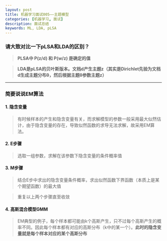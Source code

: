 ```yaml
---
layout: post
title: 机器学习面试005——主题模型
categories: [机器学习, 面试]
description: 面试总结
keywords: ML, LDA, pLSA
---
```


### 请大致对比一下pLSA和LDA的区别？
> **PLSA中 P(z/d) 和 P(w/z) 是确定的值**

> **LDA是pLSA的贝叶斯版本。文档d产生主题z（其实是Dirichlet先验为文档d生成主题分布θ，然后根据主题θ参数主题z）**

-------

### 简要说说EM算法
#### 1. 隐含变量
> 有时候样本的产生和隐含变量有关，而求解模型的参数一般采用最大似然估计，由于隐含变量的存在，导致似然函数的求导无法求解，故采用EM算法。

#### 2. E步骤
> 选取一组参数，求解在该参数下隐含变量的条件概率值

#### 3. M步骤
> 结合E步中求出的隐含变量条件概率，求出似然函数下界函数（本质上是某个期望函数）的最大值

> 重复以上两个步骤直至收敛

#### 4. 高斯混合模型GMM
> EM典型的例子，每个样本都可能由k个高斯产生，只不过每个高斯产生的概率不同。因此每个样本都有对应的高斯分布（k中的某一个）。**此时的隐含变量就是每个样本对应的某个高斯分布**
